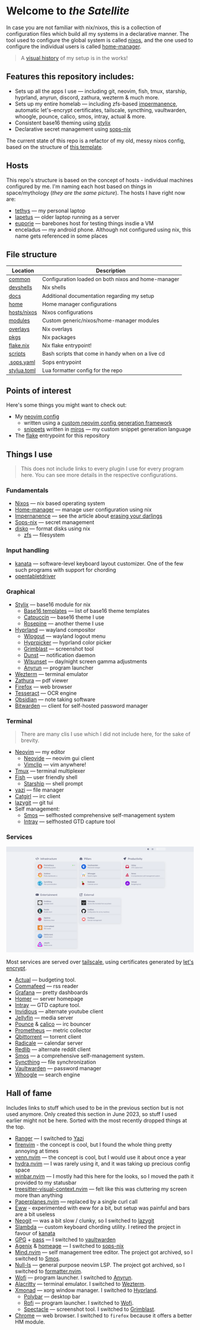 # Welcome to _the Satellite_

In case you are not familiar with nix/nixos, this is a collection of configuration files which build all my systems in a declarative manner. The tool used to configure the global system is called [nixos](https://nixos.org/), and the one used to configure the individual users is called [home-manager](https://github.com/nix-community/home-manager).

> A [visual history](./docs/history.md) of my setup is in the works!

## Features this repository includes:

- Sets up all the apps I use — including git, neovim, fish, tmux, starship, hyprland, anyrun, discord, zathura, wezterm & much more.
- Sets up my entire homelab — including zfs-based [impermanence](https://grahamc.com/blog/erase-your-darlings), automatic let's-encrypt certificates, tailscale, syncthing, vaultwarden, whoogle, pounce, calico, smos, intray, actual & more.
- Consistent base16 theming using [stylix](https://github.com/danth/stylix)
- Declarative secret management using [sops-nix](https://github.com/Mic92/sops-nix)

The current state of this repo is a refactor of my old, messy nixos config, based on the structure of [this template](https://github.com/Misterio77/nix-starter-configs).

## Hosts

This repo's structure is based on the concept of hosts - individual machines configured by me. I'm naming each host based on things in space/mythology (_they are the same picture_). The hosts I have right now are:

- [tethys](./hosts/nixos/tethys/) — my personal laptop
- [lapetus](./hosts/nixos/lapetus/) — older laptop running as a server
- [euporie](./hosts/nixos/euporie/) — barebones host for testing things insdie a VM
- enceladus — my android phone. Although not configured using nix, this name gets referenced in some places

## File structure

| Location                     | Description                                         |
| ---------------------------- | --------------------------------------------------- |
| [common](./common)           | Configuration loaded on both nixos and home-manager |
| [devshells](./devshells)     | Nix shells                                          |
| [docs](./docs)               | Additional documentation regarding my setup         |
| [home](./home)               | Home manager configurations                         |
| [hosts/nixos](./hosts/nixos) | Nixos configurations                                |
| [modules](./modules)         | Custom generic/nixos/home-manager modules           |
| [overlays](./overlays)       | Nix overlays                                        |
| [pkgs](./pkgs)               | Nix packages                                        |
| [flake.nix](./flake.nix)     | Nix flake entrypoint!                               |
| [scripts](./scripts)         | Bash scripts that come in handy when on a live cd   |
| [.sops.yaml](./.sops.yaml)   | Sops entrypoint                                     |
| [stylua.toml](./stylua.toml) | Lua formatter config for the repo                   |

## Points of interest

Here's some things you might want to check out:

- My [neovim config](./home/features/neovim/default.nix)
  - written using a [custom neovim config generation framework](./modules/common/korora-neovim.nix)
  - [snippets](./home/features/neovim/snippets) written in [miros](https://github.com/mateiadrielrafael/miros) — my custom snippet generation language
- The [flake](./flake.nix) entrypoint for this repository

## Things I use

> This does not include links to every plugin I use for every program here. You can see more details in the respective configurations.

### Fundamentals

- [Nixos](http://nixos.org/) — nix based operating system
- [Home-manager](https://github.com/nix-community/home-manager) — manage user configuration using nix
- [Impernanence](https://github.com/nix-community/impermanence) — see the article about [erasing your darlings](https://grahamc.com/blog/erase-your-darlings)
- [Sops-nix](https://github.com/Mic92/sops-nix) — secret management
- [disko](https://github.com/nix-community/disko) — format disks using nix
  - [zfs](https://openzfs.org/wiki/Main_Page) — filesystem

### Input handling

- [kanata](https://github.com/jtroo/kanata) — software-level keyboard layout customizer. One of the few such programs with support for chording
- [opentabletdriver](https://opentabletdriver.net/)

### Graphical

- [Stylix](https://github.com/danth/stylix) — base16 module for nix
  - [Base16 templates](https://github.com/chriskempson/base16-templates-source) — list of base16 theme templates
  - [Catpuccin](https://github.com/catppuccin/catppuccin) — base16 theme I use
  - [Rosepine](https://rosepinetheme.com/) — another theme I use
- [Hyprland](https://hyprland.org/) — wayland compositor
  - [Wlogout](https://github.com/ArtsyMacaw/wlogout) — wayland logout menu
  - [Hyprpicker](https://github.com/hyprwm/hyprpicker) — hyprland color picker
  - [Grimblast](https://github.com/hyprwm/contrib/tree/main/grimblast) — screenshot tool
  - [Dunst](https://dunst-project.org/) — notification daemon
  - [Wlsunset](https://sr.ht/~kennylevinsen/wlsunset/) — day/night screen gamma adjustments
  - [Anyrun](https://github.com/Kirottu/anyrun) — program launcher
- [Wezterm](https://wezfurlong.org/wezterm/) — terminal emulator
- [Zathura](https://pwmt.org/projects/zathura/) — pdf viewer
- [Firefox](https://www.mozilla.org/en-US/firefox/) — web browser
- [Tesseract](https://github.com/tesseract-ocr/tesseract) — OCR engine
- [Obsidian](https://obsidian.md/) — note taking software
- [Bitwarden](https://bitwarden.com/) — client for self-hosted password manager

### Terminal

> There are many clis I use which I did not include here, for the sake of brevity.

- [Neovim](https://neovim.io/) — my editor
  - [Neovide](https://neovide.dev/index.html) — neovim gui client
  - [Vimclip](https://github.com/hrantzsch/vimclip) — vim anywhere!
- [Tmux](https://github.com/tmux/tmux/wiki) — terminal multiplexer
- [Fish](https://fishshell.com/) — user friendly shell
  - [Starship](https://starship.rs/) — shell prompt
- [yazi](https://github.com/sxyazi/yazi) — file manager
- [Catgirl](https://git.causal.agency/catgirl/about/) — irc client
- [lazygit](https://github.com/jesseduffield/lazygit) — git tui
- Self management:
  - [Smos](https://github.com/NorfairKing/smos) — selfhosted comprehensive self-management system
  - [Intray](https://github.com/NorfairKing/intray) — selfhosted GTD capture tool

### Services

![homelab-homepage](docs/img/homelab-homepage.png)

Most services are served over [tailscale](https://tailscale.com/), using certificates generated by [let's encrypt](https://letsencrypt.org/).

- [Actual](https://actualbudget.org/) — budgeting tool.
- [Commafeed](https://github.com/Athou/commafeed) — rss reader
- [Grafana](https://github.com/grafana/grafana) — pretty dashboards
- [Homer](https://github.com/bastienwirtz/homer) — server homepage
- [Intray](https://github.com/NorfairKing/intray) — GTD capture tool.
- [Invidious](https://invidious.io/) — alternate youtube client
- [Jellyfin](https://jellyfin.org/) — media server
- [Pounce](https://git.causal.agency/pounce/about/) & [calico](https://git.causal.agency/pounce/about/calico.1) — irc bouncer
- [Prometheus](https://github.com/prometheus/prometheus) — metric collector
- [Qbittorrent](https://www.qbittorrent.org) — torrent client
- [Radicale](https://radicale.org/v3.html) — calendar server
- [Redlib](https://github.com/redlib-org/redlib) — alternate reddit client
- [Smos](https://github.com/NorfairKing/smos) — a comprehensive self-management system.
- [Syncthing](https://syncthing.net/) — file synchronization
- [Vaultwarden](https://github.com/dani-garcia/vaultwarden/) — password manager
- [Whoogle](https://github.com/benbusby/whoogle-search#manual-docker) — search engine

## Hall of fame

Includes links to stuff which used to be in the previous section but is not used anymore. Only created this section in June 2023, so stuff I used earlier might not be here. Sorted with the most recently dropped things at the top.

- [Ranger](https://github.com/ranger/ranger) — I switched to [Yazi](https://github.com/sxyazi/yazi)
- [firenvim](https://glacambre/firenvim) - the concept is cool, but I found the whole thing pretty annoying at times
- [venn.nvim](https://jbyuki/venn.nvim) — the concept is cool, but I would use it about once a year
- [hydra.nvim](https://anuvyklack/hydra.nvim) — I was rarely using it, and it was taking up precious config space
- [winbar.nvim](https://github.com/fgheng/winbar.nvim) — I mostly had this here for the looks, so I moved the path it provided to my statusbar
- [treesitter-visual-context.nvim](https://github.com/haringsrob/nvim_context_vt) — felt like this was cluttering my screen more than anything
- [Paperplanes.nvim](https://rktjmp/paperplanes.nvim) — replaced by a single curl call
- [Eww](https://github.com/elkowar/eww) - experimented with eww for a bit, but setup was painful and bars are a bit useless
- [Neogit](https://github.com/NeogitOrg/neogit) — was a bit slow / clunky, so I switched to [lazygit](https://github.com/jesseduffield/lazygit)
- [Slambda](https://github.com/Mateiadrielrafael/slambda) — custom keyboard chording utility. I retired the project in favour of [kanata](https://github.com/jtroo/kanata)
- [GPG](https://gnupg.org/) + [pass](https://www.passwordstore.org/) — I switched to [vaultwarden](https://github.com/dani-garcia/vaultwarden/)
- [Agenix](https://github.com/ryantm/agenix) & [homeage](https://github.com/jordanisaacs/homeage) — I switched to [sops-nix](https://github.com/Mic92/sops-nix)
- [Mind.nvim](https://github.com/phaazon/mind.nvim) — self management tree editor. The project got archived, so I switched to [Smos](https://github.com/NorfairKing/smos).
- [Null-ls](https://github.com/jose-elias-alvarez/null-ls.nvim) — general purpose neovim LSP. The project got archived, so I switched to [formatter.nvim](https://github.com/mhartington/formatter.nvim).
- [Wofi](https://sr.ht/~scoopta/wofi/) — program launcher. I switched to [Anyrun](https://github.com/Kirottu/anyrun).
- [Alacritty](https://github.com/alacritty/alacritty) — terminal emulator. I switched to [Wezterm](https://wezfurlong.org/wezterm/).
- [Xmonad](https://xmonad.org/) — xorg window manager. I switched to [Hyprland](https://hyprland.org/).
  - [Polybar](https://github.com/polybar/polybar) — desktop bar
  - [Rofi](https://github.com/davatorium/rofi) — program launcher. I switched to [Wofi](https://sr.ht/~scoopta/wofi/).
  - [Spectacle](https://apps.kde.org/spectacle/) — screenshot tool. I switched to [Grimblast](https://github.com/hyprwm/contrib/tree/main/grimblast).
- [Chrome](https://www.google.com/chrome/) — web browser. I switched to `firefox` because it offers a better HM module.

